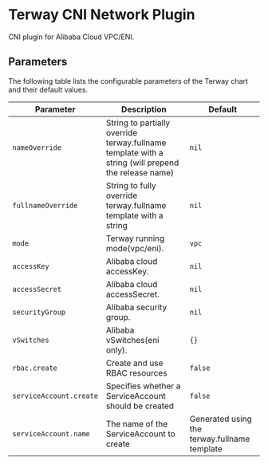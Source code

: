 # Terway CNI Network Plugin
CNI plugin for Alibaba Cloud VPC/ENI.

## Parameters
The following table lists the configurable parameters of the Terway chart and their default values.

| Parameter                                   | Description                                         | Default                                                           |
|---------------------------------------------|-----------------------------------------------------|-------------------------------------------------------------------|
| `nameOverride`                              | String to partially override terway.fullname template with a string (will prepend the release name) | `nil`             |
| `fullnameOverride`                          | String to fully override terway.fullname template with a string                                     | `nil`             |
| `mode`                                      | Terway running mode(vpc/eni).                       | `vpc`                                                             |
| `accessKey`                                 | Alibaba cloud accessKey.                            | `nil`                                                             |
| `accessSecret`                              | Alibaba cloud accessSecret.                         | `nil`                                                             |
| `securityGroup`                             | Alibaba security group.                             | `nil`                                                             |
| `vSwitches`                                 | Alibaba vSwitches(eni only).                        | `{}`                                                              |
| `rbac.create`                               | Create and use RBAC resources                       | `false`                                                           |
| `serviceAccount.create`                     | Specifies whether a ServiceAccount should be created | `false`                                                          |
| `serviceAccount.name`                       | The name of the ServiceAccount to create            | Generated using the terway.fullname template                      |
